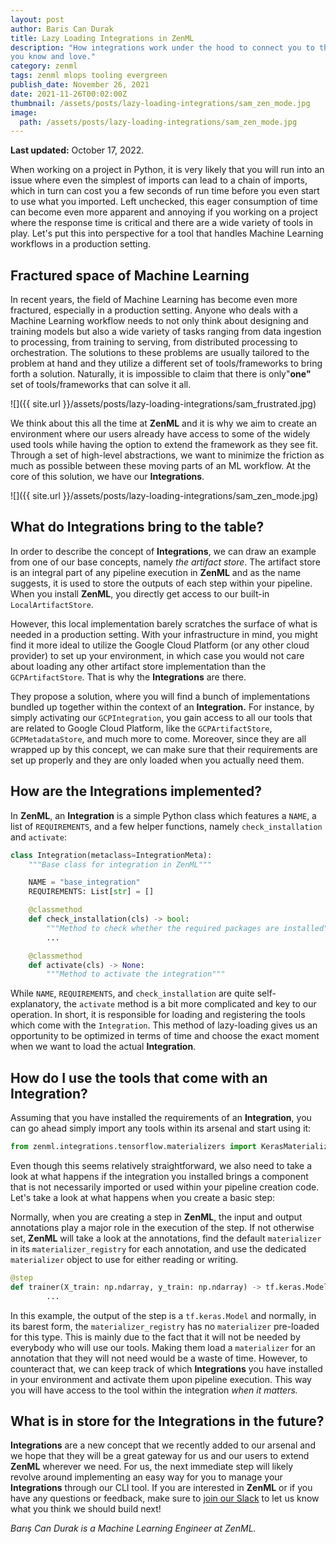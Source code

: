 ```yaml
---
layout: post
author: Baris Can Durak
title: Lazy Loading Integrations in ZenML
description: "How integrations work under the hood to connect you to the tools
you know and love."
category: zenml
tags: zenml mlops tooling evergreen
publish_date: November 26, 2021
date: 2021-11-26T00:02:00Z
thumbnail: /assets/posts/lazy-loading-integrations/sam_zen_mode.jpg
image:
  path: /assets/posts/lazy-loading-integrations/sam_zen_mode.jpg
---
```


**Last updated:** October 17, 2022.

When working on a project in Python, it is very likely that you will run into an
issue where even the simplest of imports can lead to a chain of imports, which
in turn can cost you a few seconds of run time before you even start to use what
you imported. Left unchecked, this eager consumption of time can become even
more apparent and annoying if you working on a project where the response time
is critical and there are a wide variety of tools in play. Let's put this into
perspective for a tool that handles Machine Learning workflows in a production
setting.

## Fractured space of Machine Learning

In recent years, the field of Machine Learning has become even more fractured,
especially in a production setting. Anyone who deals with a Machine Learning
workflow needs to not only think about designing and training models but also a
wide variety of tasks ranging from data ingestion to processing, from training
to serving, from distributed processing to orchestration. The solutions to these
problems are usually tailored to the problem at hand and they utilize a
different set of tools/frameworks to bring forth a solution. Naturally, it is
impossible to claim that there is only"**one"** set of tools/frameworks that can
solve it all.

![]({{ site.url }}/assets/posts/lazy-loading-integrations/sam_frustrated.jpg)

We think about this all the time at **ZenML** and it is why we aim to create an
environment where our users already have access to some of the widely used tools
while having the option to extend the framework as they see fit. Through a set
of high-level abstractions, we want to minimize the friction as much as possible
between these moving parts of an ML workflow. At the core of this solution, we
have our **Integrations**.

![]({{ site.url }}/assets/posts/lazy-loading-integrations/sam_zen_mode.jpg)

## What do Integrations bring to the table?

In order to describe the concept of **Integrations**, we can draw an example
from one of our base concepts, namely _the artifact store_. The artifact store
is an integral part of any pipeline execution in **ZenML** and as the name
suggests, it is used to store the outputs of each step within your pipeline.
When you install **ZenML**, you directly get access to our built-in
`LocalArtifactStore`.

However, this local implementation barely scratches the surface of what is
needed in a production setting. With your infrastructure in mind, you might find
it more ideal to utilize the Google Cloud Platform (or any other cloud provider)
to set up your environment, in which case you would not care about loading any
other artifact store implementation than the `GCPArtifactStore`. That is why the
**Integrations** are there.

They propose a solution, where you will find a bunch of implementations bundled
up together within the context of an **Integration.** For instance, by simply
activating our `GCPIntegration`, you gain access to all our tools that are
related to Google Cloud Platform, like the `GCPArtifactStore`,
`GCPMetadataStore`, and much more to come. Moreover, since they are all wrapped
up by this concept, we can make sure that their requirements are set up properly
and they are only loaded when you actually need them.

## How are the Integrations implemented?

In **ZenML**, an **Integration** is a simple Python class which features a
`NAME`, a list of `REQUIREMENTS`, and a few helper functions, namely
`check_installation` and `activate`:

```python
class Integration(metaclass=IntegrationMeta):
    """Base class for integration in ZenML"""

    NAME = "base_integration"
    REQUIREMENTS: List[str] = []

    @classmethod
    def check_installation(cls) -> bool:
        """Method to check whether the required packages are installed"""
        ...

    @classmethod
    def activate(cls) -> None:
        """Method to activate the integration"""
```

While `NAME`, `REQUIREMENTS`, and `check_installation` are quite
self-explanatory, the `activate` method is a bit more complicated and key to our
operation. In short, it is responsible for loading and registering the tools
which come with the `Integration`. This method of lazy-loading gives us an
opportunity to be optimized in terms of time and choose the exact moment when we
want to load the actual **Integration**.

## How do I use the tools that come with an Integration?

Assuming that you have installed the requirements of an **Integration**, you can
go ahead simply import any tools within its arsenal and start using it:

```python
from zenml.integrations.tensorflow.materializers import KerasMaterializer
```

Even though this seems relatively straightforward, we also need to take a look
at what happens if the integration you installed brings a component that is not
necessarily imported or used within your pipeline creation code. Let's take a
look at what happens when you create a basic step:

Normally, when you are creating a step in **ZenML**, the input and output
annotations play a major role in the execution of the step. If not otherwise
set, **ZenML** will take a look at the annotations, find the default
`materializer` in its `materializer_registry` for each annotation, and use the
dedicated `materializer` object to use for either reading or writing.

```python
@step
def trainer(X_train: np.ndarray, y_train: np.ndarray) -> tf.keras.Model:
		...
```

In this example, the output of the step is a `tf.keras.Model` and normally, in
its barest form, the `materializer_registry` has no `materializer` pre-loaded
for this type. This is mainly due to the fact that it will not be needed by
everybody who will use our tools. Making them load a `materializer` for an
annotation that they will not need would be a waste of time. However, to
counteract that, we can keep track of which **Integrations** you have installed
in your environment and activate them upon pipeline execution. This way you will
have access to the tool within the integration _when it matters._

## What is in store for the Integrations in the future?

**Integrations** are a new concept that we recently added to our arsenal and we
hope that they will be a great gateway for us and our users to extend **ZenML**
wherever we need. For us, the next immediate step will likely revolve around
implementing an easy way for you to manage your **Integrations** through our CLI
tool. If you are interested in **ZenML** or if you have any questions or
feedback, make sure to [join our Slack](https://zenml.io/slack-invite/) to let
us know what you think we should build next!

_Barış Can Durak is a Machine Learning Engineer at ZenML._
